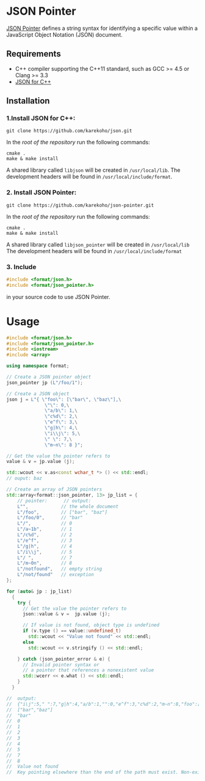 # JSON Pointer
[JSON Pointer](https://tools.ietf.org/html/rfc6901) defines a string syntax for identifying a specific value
within a JavaScript Object Notation (JSON) document.
## Requirements
- C++ compiler supporting the C++11 standard, such as GCC >= 4.5 or Clang >= 3.3
- [JSON for C++](https://github.com/karekoho/json-pointer)
## Installation
### 1.Install JSON for C++:
```
git clone https://github.com/karekoho/json.git
```
In the _root of the repository_ run the following commands:
```
cmake . 
make & make install
```
A shared library called `libjson` will be created in `/usr/local/lib`.
The development headers will be found in `/usr/local/include/format`.
### 2. Install JSON Pointer:
```
git clone https://github.com/karekoho/json-pointer.git
```
In the _root of the repository_ run the following commands:
```
cmake . 
make & make install
```
A shared library called `libjson_pointer` will be created in `/usr/local/lib`
The development headers will be found in `/usr/local/include/format`
### 3. Include 
```c++
#include <format/json.h>
#include <format/json_pointer.h>
```
in your source code to use JSON Pointer.
# Usage
```c++
#include <format/json.h>
#include <format/json_pointer.h>
#include <iostream>
#include <array>

using namespace format;

// Create a JSON pointer object
json_pointer jp (L"/foo/1");

// Create a JSON object
json j = L"{ \"foo\": [\"bar\", \"baz\"],\
              \"\": 0,\
              \"a/b\": 1,\
              \"c%d\": 2,\
              \"e^f\": 3,\
              \"g|h\": 4,\
              \"i\\j\": 5,\
              \" \": 7,\
              \"m~n\": 8 }";

// Get the value the pointer refers to
value & v = jp.value (j);

std::wcout << v.as<const wchar_t *> () << std::endl;
// ouput: baz

// Create an array of JSON pointers
std::array<format::json_pointer, 13> jp_list = {
    // pointer:      // output:
    L"",            // the whole document
    L"/foo",        // ["bar", "baz"]
    L"/foo/0",      // "bar"
    L"/",           // 0
    L"/a~1b",       // 1
    L"/c%d",        // 2
    L"/e^f",        // 3
    L"/g|h",        // 4
    L"/i\\j",       // 5
    L"/ ",          // 7
    L"/m~0n",       // 8
    L"/notfound",   // empty string
    L"/not/found"   // exception
};

for (auto& jp : jp_list)
  {
    try {
      // Get the value the pointer refers to
      json::value & v =  jp.value (j);

      // If value is not found, object type is undefined
      if (v.type () == value::undefined_t)
        std::wcout << "Value not found" << std::endl;
      else
        std::wcout << v.stringify () << std::endl;

    } catch (json_pointer_error & e) {
      // Invalid pointer syntax or
      // a pointer that references a nonexistent value
      std::wcerr << e.what () << std::endl;
    }
  }

//  output:
//  {"i\j":5," ":7,"g|h":4,"a/b":1,"":0,"e^f":3,"c%d":2,"m~n":8,"foo":["bar","baz"]}
//  ["bar","baz"]
//  "bar"
//  0
//  1
//  2
//  3
//  4
//  5
//  7
//  8
//  Value not found
//  Key pointing elsewhere than the end of the path must exist. Non-existent key is preceding 'found'
```
